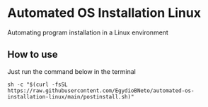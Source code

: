 # Automated OS Installation Linux
Automating program installation in a Linux environment

## How to use
Just run the command below in the terminal
```shell
sh -c "$(curl -fsSL https://raw.githubusercontent.com/EgydioBNeto/automated-os-installation-linux/main/postinstall.sh)"
```
